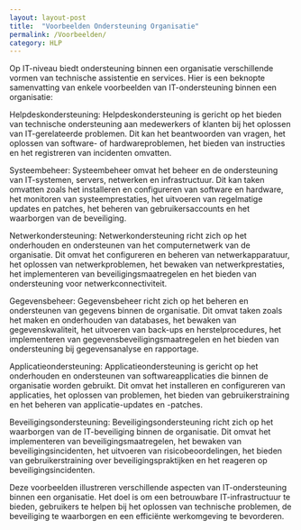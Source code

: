 ```yaml
---
layout: layout-post
title:  "Voorbeelden Ondersteuning Organisatie"
permalink: /Voorbeelden/
category: HLP
---
```


Op IT-niveau biedt ondersteuning binnen een organisatie verschillende vormen van technische assistentie en services. Hier is een beknopte samenvatting van enkele voorbeelden van IT-ondersteuning binnen een organisatie:

Helpdeskondersteuning: Helpdeskondersteuning is gericht op het bieden van technische ondersteuning aan medewerkers of klanten bij het oplossen van IT-gerelateerde problemen. Dit kan het beantwoorden van vragen, het oplossen van software- of hardwareproblemen, het bieden van instructies en het registreren van incidenten omvatten.

Systeembeheer: Systeembeheer omvat het beheer en de ondersteuning van IT-systemen, servers, netwerken en infrastructuur. Dit kan taken omvatten zoals het installeren en configureren van software en hardware, het monitoren van systeemprestaties, het uitvoeren van regelmatige updates en patches, het beheren van gebruikersaccounts en het waarborgen van de beveiliging.

Netwerkondersteuning: Netwerkondersteuning richt zich op het onderhouden en ondersteunen van het computernetwerk van de organisatie. Dit omvat het configureren en beheren van netwerkapparatuur, het oplossen van netwerkproblemen, het bewaken van netwerkprestaties, het implementeren van beveiligingsmaatregelen en het bieden van ondersteuning voor netwerkconnectiviteit.

Gegevensbeheer: Gegevensbeheer richt zich op het beheren en ondersteunen van gegevens binnen de organisatie. Dit omvat taken zoals het maken en onderhouden van databases, het bewaken van gegevenskwaliteit, het uitvoeren van back-ups en herstelprocedures, het implementeren van gegevensbeveiligingsmaatregelen en het bieden van ondersteuning bij gegevensanalyse en rapportage.

Applicatieondersteuning: Applicatieondersteuning is gericht op het onderhouden en ondersteunen van softwareapplicaties die binnen de organisatie worden gebruikt. Dit omvat het installeren en configureren van applicaties, het oplossen van problemen, het bieden van gebruikerstraining en het beheren van applicatie-updates en -patches.

Beveiligingsondersteuning: Beveiligingsondersteuning richt zich op het waarborgen van de IT-beveiliging binnen de organisatie. Dit omvat het implementeren van beveiligingsmaatregelen, het bewaken van beveiligingsincidenten, het uitvoeren van risicobeoordelingen, het bieden van gebruikerstraining over beveiligingspraktijken en het reageren op beveiligingsincidenten.

Deze voorbeelden illustreren verschillende aspecten van IT-ondersteuning binnen een organisatie. Het doel is om een betrouwbare IT-infrastructuur te bieden, gebruikers te helpen bij het oplossen van technische problemen, de beveiliging te waarborgen en een efficiënte werkomgeving te bevorderen.